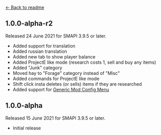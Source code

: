 ﻿[← Back to readme](README.md)

## 1.0.0-alpha-r2
Released 24 June 2021 for SMAPI 3.9.5 or later.

* Added support for translation
* Added russian translation
* Added new tab to show player balance  
* Added ProjectE like mode (research costs 1, sell and buy any items)
* Added "Junk" category
* Moved hay to "Forage" category instead of "Misc"
* Added commands for ProjectE like mode
* Shift click insta deletes (or sells) items if they are researched
* Added support for [Generic Mod Config Menu](https://www.nexusmods.com/stardewvalley/mods/5098)

## 1.0.0-alpha
Released 15 June 2021 for SMAPI 3.9.5 or later.

* Initial release